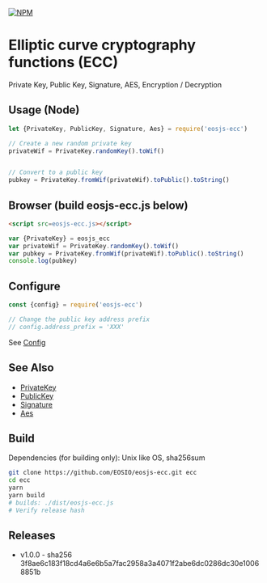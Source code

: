[![NPM](https://img.shields.io/npm/v/eosjs-ecc.svg)](https://www.npmjs.org/package/eosjs-ecc)

# Elliptic curve cryptography functions (ECC)
Private Key, Public Key, Signature, AES, Encryption / Decryption

## Usage (Node)

```js
let {PrivateKey, PublicKey, Signature, Aes} = require('eosjs-ecc')

// Create a new random private key
privateWif = PrivateKey.randomKey().toWif()


// Convert to a public key
pubkey = PrivateKey.fromWif(privateWif).toPublic().toString()

```

## Browser (build eosjs-ecc.js below)

```html
<script src=eosjs-ecc.js></script>
```

```js
var {PrivateKey} = eosjs_ecc
var privateWif = PrivateKey.randomKey().toWif()
var pubkey = PrivateKey.fromWif(privateWif).toPublic().toString()
console.log(pubkey)
```

## Configure

```js
const {config} = require('eosjs-ecc')

// Change the public key address prefix
// config.address_prefix = 'XXX'

```
See [Config](./src/config.js)


## See Also

* [PrivateKey](./src/key_private.js)
* [PublicKey](./src/key_public.js)
* [Signature](./src/signature.js)
* [Aes](./src/aes.js)

## Build

Dependencies (for building only): Unix like OS, sha256sum

```bash
git clone https://github.com/EOSIO/eosjs-ecc.git ecc
cd ecc
yarn
yarn build
# builds: ./dist/eosjs-ecc.js
# Verify release hash
```

## Releases

* v1.0.0 - sha256 3f8ae6c183f18cd4a6e6b5a7fac2958a3a4071f2abe6dc0286dc30e10068851b
